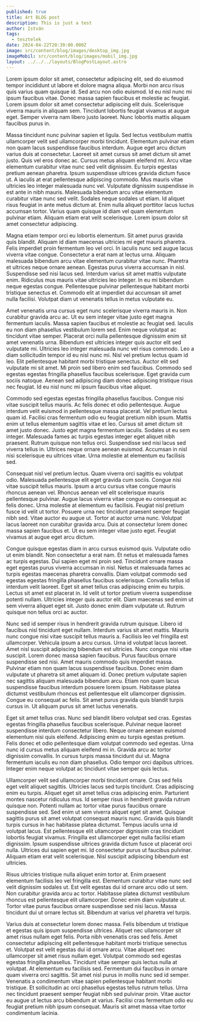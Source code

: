 ```yaml
---
published: true
title: 4rt BLOG post
description: This is just a test
author: István
tags:
  - tesztelek
date: 2024-04-22T20:39:00.000Z
image: src/content/blog/images/desktop_img.jpg
imageMobil: src/content/blog/images/mobil_img.jpg
layout: ../../../layouts/BlogPostLayout.astro
---
```

Lorem ipsum dolor sit amet, consectetur adipiscing elit, sed do eiusmod tempor incididunt ut labore et dolore magna aliqua. Morbi non arcu risus quis varius quam quisque id. Sed arcu non odio euismod. Id eu nisl nunc mi ipsum faucibus vitae. Donec massa sapien faucibus et molestie ac feugiat. Lorem ipsum dolor sit amet consectetur adipiscing elit duis. Scelerisque viverra mauris in aliquam sem. Tincidunt lobortis feugiat vivamus at augue eget. Semper viverra nam libero justo laoreet. Nunc lobortis mattis aliquam faucibus purus in.



Massa tincidunt nunc pulvinar sapien et ligula. Sed lectus vestibulum mattis ullamcorper velit sed ullamcorper morbi tincidunt. Elementum pulvinar etiam non quam lacus suspendisse faucibus interdum. Augue eget arcu dictum varius duis at consectetur. Laoreet sit amet cursus sit amet dictum sit amet justo. Quis vel eros donec ac. Cursus metus aliquam eleifend mi. Arcu vitae elementum curabitur vitae nunc sed velit dignissim. Eu turpis egestas pretium aenean pharetra. Ipsum suspendisse ultrices gravida dictum fusce ut. A iaculis at erat pellentesque adipiscing commodo. Mus mauris vitae ultricies leo integer malesuada nunc vel. Vulputate dignissim suspendisse in est ante in nibh mauris. Malesuada bibendum arcu vitae elementum curabitur vitae nunc sed velit. Sodales neque sodales ut etiam. Id aliquet risus feugiat in ante metus dictum at. Enim nulla aliquet porttitor lacus luctus accumsan tortor. Varius quam quisque id diam vel quam elementum pulvinar etiam. Aliquam etiam erat velit scelerisque. Lorem ipsum dolor sit amet consectetur adipiscing.



Magna etiam tempor orci eu lobortis elementum. Sit amet purus gravida quis blandit. Aliquam id diam maecenas ultricies mi eget mauris pharetra. Felis imperdiet proin fermentum leo vel orci. In iaculis nunc sed augue lacus viverra vitae congue. Consectetur a erat nam at lectus urna. Aliquam malesuada bibendum arcu vitae elementum curabitur vitae nunc. Pharetra et ultrices neque ornare aenean. Egestas purus viverra accumsan in nisl. Suspendisse sed nisi lacus sed. Interdum varius sit amet mattis vulputate enim. Ridiculus mus mauris vitae ultricies leo integer. In eu mi bibendum neque egestas congue. Pellentesque pulvinar pellentesque habitant morbi tristique senectus et. Commodo elit at imperdiet dui accumsan sit amet nulla facilisi. Volutpat diam ut venenatis tellus in metus vulputate eu.



Amet venenatis urna cursus eget nunc scelerisque viverra mauris in. Non curabitur gravida arcu ac. Ut eu sem integer vitae justo eget magna fermentum iaculis. Massa sapien faucibus et molestie ac feugiat sed. Iaculis eu non diam phasellus vestibulum lorem sed. Enim neque volutpat ac tincidunt vitae semper. Placerat orci nulla pellentesque dignissim enim sit amet venenatis urna. Bibendum est ultricies integer quis auctor elit sed vulputate mi. Ultricies leo integer malesuada nunc vel risus commodo. Leo a diam sollicitudin tempor id eu nisl nunc mi. Nisl vel pretium lectus quam id leo. Elit pellentesque habitant morbi tristique senectus. Auctor elit sed vulputate mi sit amet. Mi proin sed libero enim sed faucibus. Commodo sed egestas egestas fringilla phasellus faucibus scelerisque. Eget gravida cum sociis natoque. Aenean sed adipiscing diam donec adipiscing tristique risus nec feugiat. Id eu nisl nunc mi ipsum faucibus vitae aliquet.



Commodo sed egestas egestas fringilla phasellus faucibus. Congue nisi vitae suscipit tellus mauris. Ac felis donec et odio pellentesque. Augue interdum velit euismod in pellentesque massa placerat. Vel pretium lectus quam id. Facilisi cras fermentum odio eu feugiat pretium nibh ipsum. Mattis enim ut tellus elementum sagittis vitae et leo. Cursus sit amet dictum sit amet justo donec. Justo eget magna fermentum iaculis. Sodales ut eu sem integer. Malesuada fames ac turpis egestas integer eget aliquet nibh praesent. Rutrum quisque non tellus orci. Suspendisse sed nisi lacus sed viverra tellus in. Ultrices neque ornare aenean euismod. Accumsan in nisl nisi scelerisque eu ultrices vitae. Urna molestie at elementum eu facilisis sed.



Consequat nisl vel pretium lectus. Quam viverra orci sagittis eu volutpat odio. Malesuada pellentesque elit eget gravida cum sociis. Congue nisi vitae suscipit tellus mauris. Ipsum a arcu cursus vitae congue mauris rhoncus aenean vel. Rhoncus aenean vel elit scelerisque mauris pellentesque pulvinar. Augue lacus viverra vitae congue eu consequat ac felis donec. Urna molestie at elementum eu facilisis. Feugiat nisl pretium fusce id velit ut tortor. Posuere urna nec tincidunt praesent semper feugiat nibh sed. Vitae auctor eu augue ut. Tortor at auctor urna nunc. Volutpat lacus laoreet non curabitur gravida arcu. Duis at consectetur lorem donec massa sapien faucibus et. Ut eu sem integer vitae justo eget. Feugiat vivamus at augue eget arcu dictum.



Congue quisque egestas diam in arcu cursus euismod quis. Vulputate odio ut enim blandit. Non consectetur a erat nam. Et netus et malesuada fames ac turpis egestas. Dui sapien eget mi proin sed. Tincidunt ornare massa eget egestas purus viverra accumsan in nisl. Netus et malesuada fames ac turpis egestas maecenas pharetra convallis. Diam volutpat commodo sed egestas egestas fringilla phasellus faucibus scelerisque. Convallis tellus id interdum velit laoreet. Eget sit amet tellus cras adipiscing enim eu turpis. Lectus sit amet est placerat in. Id velit ut tortor pretium viverra suspendisse potenti nullam. Ultricies integer quis auctor elit. Diam maecenas sed enim ut sem viverra aliquet eget sit. Justo donec enim diam vulputate ut. Rutrum quisque non tellus orci ac auctor.



Nunc sed id semper risus in hendrerit gravida rutrum quisque. Libero id faucibus nisl tincidunt eget nullam. Interdum varius sit amet mattis. Mauris nunc congue nisi vitae suscipit tellus mauris a. Facilisis leo vel fringilla est ullamcorper. Vehicula ipsum a arcu cursus. Urna id volutpat lacus laoreet. Amet nisl suscipit adipiscing bibendum est ultricies. Nunc congue nisi vitae suscipit. Lorem donec massa sapien faucibus. Purus faucibus ornare suspendisse sed nisi. Amet mauris commodo quis imperdiet massa. Pulvinar etiam non quam lacus suspendisse faucibus. Donec enim diam vulputate ut pharetra sit amet aliquam id. Donec pretium vulputate sapien nec sagittis aliquam malesuada bibendum arcu. Etiam non quam lacus suspendisse faucibus interdum posuere lorem ipsum. Habitasse platea dictumst vestibulum rhoncus est pellentesque elit ullamcorper dignissim. Congue eu consequat ac felis. Sit amet purus gravida quis blandit turpis cursus in. Ut aliquam purus sit amet luctus venenatis.



Eget sit amet tellus cras. Nunc sed blandit libero volutpat sed cras. Egestas egestas fringilla phasellus faucibus scelerisque. Pulvinar neque laoreet suspendisse interdum consectetur libero. Neque ornare aenean euismod elementum nisi quis eleifend. Adipiscing enim eu turpis egestas pretium. Felis donec et odio pellentesque diam volutpat commodo sed egestas. Urna nunc id cursus metus aliquam eleifend mi in. Gravida arcu ac tortor dignissim convallis. In cursus turpis massa tincidunt dui ut. Magna fermentum iaculis eu non diam phasellus. Odio tempor orci dapibus ultrices. Integer enim neque volutpat ac tincidunt vitae semper quis lectus.



Ullamcorper velit sed ullamcorper morbi tincidunt ornare. Cras sed felis eget velit aliquet sagittis. Ultricies lacus sed turpis tincidunt. Cras adipiscing enim eu turpis. Aliquet eget sit amet tellus cras adipiscing enim. Parturient montes nascetur ridiculus mus. Id semper risus in hendrerit gravida rutrum quisque non. Potenti nullam ac tortor vitae purus faucibus ornare suspendisse sed. Sed enim ut sem viverra aliquet eget sit amet. Quisque sagittis purus sit amet volutpat consequat mauris nunc. Gravida quis blandit turpis cursus in hac habitasse platea dictumst. Tempus iaculis urna id volutpat lacus. Est pellentesque elit ullamcorper dignissim cras tincidunt lobortis feugiat vivamus. Fringilla est ullamcorper eget nulla facilisi etiam dignissim. Ipsum suspendisse ultrices gravida dictum fusce ut placerat orci nulla. Ultrices dui sapien eget mi. Id consectetur purus ut faucibus pulvinar. Aliquam etiam erat velit scelerisque. Nisl suscipit adipiscing bibendum est ultricies.



Risus ultricies tristique nulla aliquet enim tortor at. Enim praesent elementum facilisis leo vel fringilla est. Elementum curabitur vitae nunc sed velit dignissim sodales ut. Est velit egestas dui id ornare arcu odio ut sem. Non curabitur gravida arcu ac tortor. Habitasse platea dictumst vestibulum rhoncus est pellentesque elit ullamcorper. Donec enim diam vulputate ut. Tortor vitae purus faucibus ornare suspendisse sed nisi lacus. Massa tincidunt dui ut ornare lectus sit. Bibendum at varius vel pharetra vel turpis.



Varius duis at consectetur lorem donec massa. Felis bibendum ut tristique et egestas quis ipsum suspendisse ultrices. Aliquet nec ullamcorper sit amet risus nullam eget felis. Porta nibh venenatis cras sed felis. Amet consectetur adipiscing elit pellentesque habitant morbi tristique senectus et. Volutpat est velit egestas dui id ornare arcu. Vitae aliquet nec ullamcorper sit amet risus nullam eget. Volutpat commodo sed egestas egestas fringilla phasellus. Tincidunt vitae semper quis lectus nulla at volutpat. At elementum eu facilisis sed. Fermentum dui faucibus in ornare quam viverra orci sagittis. Sit amet nisl purus in mollis nunc sed id semper. Venenatis a condimentum vitae sapien pellentesque habitant morbi tristique. Et sollicitudin ac orci phasellus egestas tellus rutrum tellus. Urna nec tincidunt praesent semper feugiat nibh sed pulvinar proin. Vitae auctor eu augue ut lectus arcu bibendum at varius. Facilisi cras fermentum odio eu feugiat pretium nibh ipsum consequat. Mauris sit amet massa vitae tortor condimentum lacinia.
